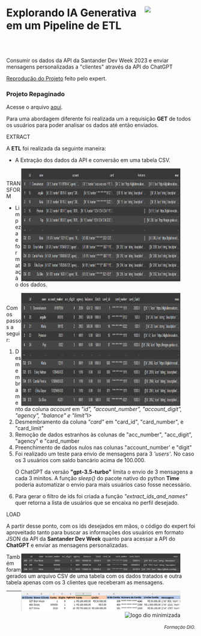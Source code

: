 <div>
    <figure>
        <img src="https://hermes.dio.me/tracks/03253ff0-95b9-4904-84e7-2063e9d6cb26.png" class="logo" width="95" align="right">
    </figure>
    <h1>
        Explorando IA Generativa em um Pipeline de ETL
    </h1>
    <br>
    <br>
    <p>Consumir os dados da API da Santander Dev Week 2023 e enviar mensagens personalizadas a "clientes" através da API do ChatGPT</p>
    <p><a href="https://github.com/83Rafa/DIO._/blob/main/Santander_Bootcamp_2023_Ciencia_de_Dados_Python/projeto_2/sdw2023.ipynb">Reprodução do Projeto</a> feito pelo expert.</p>
    <h3>Projeto Repaginado</h3>
    <p>Acesse o arquivo <a href="https://github.com/83Rafa/DIO._/blob/main/Santander_Bootcamp_2023_Ciencia_de_Dados_Python/projeto_2/dio_sdw2023.ipynb">aqui</a>.</p>
    <p>Para uma abordagem diferente foi realizada um a requisição <strong>GET</strong> de todos os usuários para poder analisar os dados até então enviados.</p>
</div>
<div>
    <p>EXTRACT</p>
    <p>A <strong>ETL</strong> foi realizada da seguinte maneira:</p>
    <ul>
        <li>A Extração dos dados da API e conversão em uma tabela CSV.</li>
    </ul>
    <figure>
        <img src="img/df_original.png" width="1000" height=300 align="right">
    </figure>
</div>
<br>
<div>
    <p>TRANSFORM</p>
    <ul><li>Limpeza e formatação dos dados.</li></ul>
    <figure>
        <img src="img/df_tratado.png" width="1000" height=300 align="right">
    </figure>
    <br>
    <p>Com os passos a seguir:</p>
    <ol>
        <li>Desmembramento da coluna <i>account</i> em <i>"id", "account_number", "account_digit", "agency", "balance" e "limit"</i>I></li>
        <li>Desmembramento da coluna <i>"card"</i> em "card_id", "card_number", e "card_limit"</li>
        <li>Remoção de dados estranhos às colunas de "acc_number", "acc_digit", "agency" e "card_number</li>
        <li>Preenchimento de dados nulos nas colunas "account_number' e "digit"</li>
        <li>Foi realizado um teste para envio de mensagens para 3 <i>'users'</i>. No caso os 3 usuários com saldo bancário acima de 100.000.</li>
        <p>O ChatGPT da versão <strong>"gpt-3.5-turbo"</strong> limita o envio de 3 mensagens a cada 3 minitos. A função <i>sleep()</i> do pacote nativo do python <strong>Time</strong> poderia automatizar o envio para mais usuários caso fosse necessário.
        <li>Para gerar o filtro de ids foi criada a função <i>"extract_ids_and_names"</i> quer retorna a lista de usuários que se encaixa no perfil desejado.</li>
    </ol>
</div>
<div>
    <p>LOAD</p>
    <p>A partir desse ponto, com os ids desejados em mãos, o código do expert foi aproveitado tanto para buscar as informações dos usuários em formato <stront>JSON</strong> da API da <strong>Santander Dev Week</strong> quanto para acessar a API do <strong>ChatGPT</strong> e enviar as mensagens personalizadas.</p>
    <figure>
        <img src="img/df_clientes.png" width="1000" align="right">
    </figure>
    <p>Também foram gerados um arquivo CSV de uma tabela com os dados tratados e outra tabela apenas com os 3 clientes que receberam as mensagens.</p>
    <figure>
        <img src="img/tabela_msg.png" width="1000" align="right">
    </figure>
</div>
<hr>
<footer>
  <div class="logotipo" align="right">
    <figure>
      <img src="https://hermes.digitalinnovation.one/assets/diome/logo-minimized.png" alt="logo dio minimizada" class="sc-TRNrF kCkrow" width="80">
    </figure>
  </div>
  <div class="small-subtitle" align="right">
    <p><small><i>Formação DIO.</i></small></p>
  </div>
</footer
